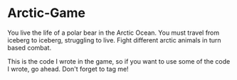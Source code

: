 # Arctic-Game

You live the life of a polar bear in the Arctic Ocean. You must travel from iceberg to iceberg, struggling to live. Fight different arctic animals in turn based combat. 

This is the code I wrote in the game, so if you want to use some of the code I wrote, go ahead. Don't forget to tag me!
